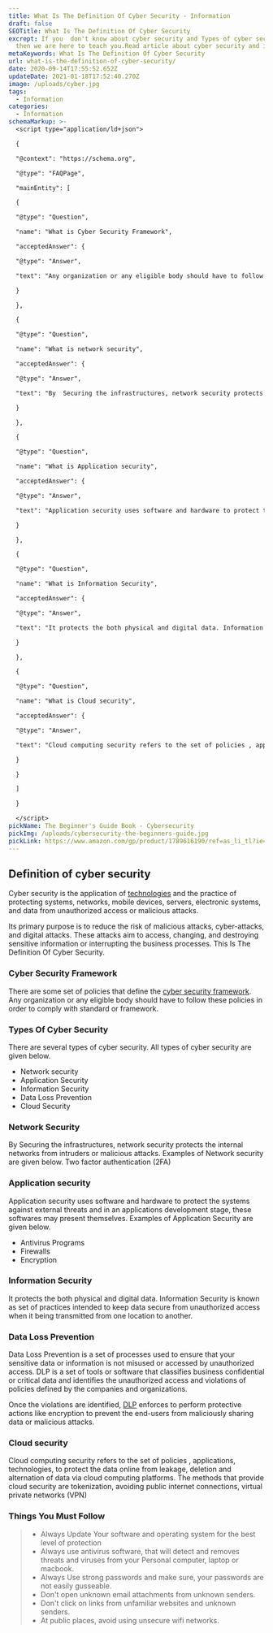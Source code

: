 ```yaml
---
title: What Is The Definition Of Cyber Security - Information
draft: false
SEOTitle: What Is The Definition Of Cyber Security
excrept: If you  don't know about cyber security and Types of cyber security
  then we are here to teach you.Read article about cyber security and its types.
metaKeywords: What Is The Definition Of Cyber Security
url: what-is-the-definition-of-cyber-security/
date: 2020-09-14T17:55:52.652Z
updateDate: 2021-01-18T17:52:40.270Z
image: /uploads/cyber.jpg
tags:
  - Information
categories:
  - Information
schemaMarkup: >-
  <script type="application/ld+json">

  {

  "@context": "https://schema.org",

  "@type": "FAQPage",

  "mainEntity": [

  {

  "@type": "Question",

  "name": "What is Cyber Security Framework",

  "acceptedAnswer": {

  "@type": "Answer",

  "text": "Any organization or any eligible body should have to follow these policies in order to comply with standard or framework."

  }

  },

  {

  "@type": "Question",

  "name": "What is network security",

  "acceptedAnswer": {

  "@type": "Answer",

  "text": "By  Securing the infrastructures, network security protects the internal networks from intruders or malicious attacks."

  }

  },

  {

  "@type": "Question",

  "name": "What is Application security",

  "acceptedAnswer": {

  "@type": "Answer",

  "text": "Application security uses software and hardware to protect the systems against external threats and in an applications development stage."

  }

  },

  {

  "@type": "Question",

  "name": "What is Information Security",

  "acceptedAnswer": {

  "@type": "Answer",

  "text": "It protects the both physical and digital data. Information Security is known as set of practices intended to keep data secure from unauthorized access when it being transmitted from one location to another."

  }

  },

  {

  "@type": "Question",

  "name": "What is Cloud security",

  "acceptedAnswer": {

  "@type": "Answer",

  "text": "Cloud computing security refers to the set of policies , applications, technologies, to protect the data online from leakage, deletion and alternation of data via cloud computing platforms."

  }

  }

  ]

  }

  </script>
pickName: The Beginner's Guide Book - Cybersecurity
pickImg: /uploads/cybersecurity-the-beginners-guide.jpg
pickLink: https://www.amazon.com/gp/product/1789616190/ref=as_li_tl?ie=UTF8&camp=1789&creative=9325&creativeASIN=1789616190&linkCode=as2&tag=technikaya-20&linkId=e4107f0fc110777c9d838444ab689124
---
```

## Definition of cyber security

Cyber security is the application of [technologies](https://en.wikipedia.org/wiki/Technology) and the practice of protecting systems, networks, mobile devices, servers, electronic systems, and data from unauthorized access or malicious attacks.

Its primary purpose is to reduce the risk of malicious attacks, cyber-attacks, and digital attacks. These attacks aim to access, changing, and destroying sensitive information or interrupting the business processes. This Is The Definition Of Cyber Security.

### Cyber Security Framework

There are some set of policies that define the [cyber security framework](https://en.wikipedia.org/wiki/NIST_Cybersecurity_Framework). Any organization or any eligible body should have to follow these policies in order to comply with standard or framework.

### Types Of Cyber Security

There are several types of cyber security. All types of cyber security are given below.

* Network security 
* Application Security 
* Information Security 
* Data Loss Prevention 
* Cloud Security

### Network Security

By  Securing the infrastructures, network security protects the internal networks from intruders or malicious attacks. Examples of Network security are given below.
Two factor authentication (2FA)

### Application security

Application security uses software and hardware to protect the systems against external threats and in an applications development stage, these softwares may present themselves. Examples of Application Security are given below.

* Antivirus Programs 
* Firewalls 
* Encryption

### Information Security

It protects the both physical and digital data. Information Security is known as set of practices intended to keep data secure from unauthorized access when it being transmitted from one location to another.

### Data Loss Prevention

Data Loss Prevention is a set of processes used to ensure that your sensitive data or information is not misused or accessed by unauthorized access. DLP is a set of tools or software that classifies business confidential or critical data and identifies the unauthorized access and violations of policies defined by the companies and organizations.

Once the violations are identified, [DLP](https://digitalguardian.com/blog/what-data-loss-prevention-dlp-definition-data-loss-prevention) enforces to perform protective actions like encryption to prevent the end-users from maliciously sharing data or malicious attacks.

### Cloud security

Cloud computing security refers to the set of policies , applications, technologies, to protect the data online from leakage, deletion and alternation of data via cloud computing platforms. The methods that provide cloud security are tokenization, avoiding public internet connections,  virtual private networks (VPN)

### Things You Must Follow

> * Always Update Your software and operating system for the best level of protection
> * Always use antivirus software, that will detect and removes threats and viruses from your Personal computer, laptop or macbook.
> * Always Use strong passwords and make sure, your passwords are not easily   gusseable.
> * Don't open unknown email attachments from unknown senders.
> * Don't click on links from unfamiliar websites and unknown senders.
> * At public places, avoid using unsecure wifi networks.